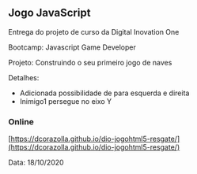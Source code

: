 ## Jogo JavaScript

Entrega do projeto de curso da Digital Inovation One 
 
Bootcamp: Javascript Game Developer
 
Projeto: Construindo o seu primeiro jogo de naves
 
Detalhes: 
 - Adicionada possibilidade de para esquerda e direita 
 - Inimigo1 persegue no eixo Y
 
 ### Online
 [https://dcorazolla.github.io/dio-jogohtml5-resgate/](https://dcorazolla.github.io/dio-jogohtml5-resgate/)

Data: 18/10/2020 
